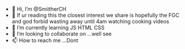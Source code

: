 - 👋 Hi, I’m @SmiitherCH
- 👀 If ur reading this the closest interest we share is hopefully the FGC and god forbid wasting away until 4am watching cooking videos
- 🌱 I’m currently learning JS HTML CSS
- 💞️ I’m looking to collaborate on ...well see
- 📫 How to reach me ...Dont

<!---
SmiitherCH/SmiitherCH is a ✨ special ✨ repository because its `README.md` (this file) appears on your GitHub profile.
You can click the Preview link to take a look at your changes.
--->
